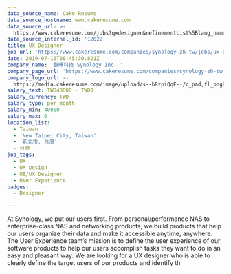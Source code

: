 ```yaml
---
data_source_name: Cake Resume
data_source_hostname: www.cakeresume.com
data_source_url: >-
  https://www.cakeresume.com/jobs?q=designer&refinementList%5Blang_name%5D%5B0%5D=English&refinementList%5Bsalary_type%5D=per_year
data_source_internal_id: '12022'
title: UX Designer
job_url: 'https://www.cakeresume.com/companies/synology-zh-tw/jobs/ux-designer-de8eba'
date: 2019-07-16T08:45:30.821Z
company_name: '群暉科技 Synology Inc. '
company_page_url: 'https://www.cakeresume.com/companies/synology-zh-tw'
company_logo_url: >-
  https://media.cakeresume.com/image/upload/s--bRzpiQqE--/c_pad,fl_png8,h_200,w_200/v1562310837/lyd0wozvo39ycoc8t2ke.png
salary_text: TWD40000 - TWD0
salary_currency: TWD
salary_type: per_month
salary_min: 40000
salary_max: 0
location_list:
  - Taiwan
  - 'New Taipei City, Taiwan'
  - '新北市, 台灣'
  - 台灣
job_tags:
  - UX
  - UX Design
  - UI/UX Designer
  - User Experience
badges:
  - Designer

---
```


At Synology, we put our users first. From personal/performance NAS to enterprise-class NAS and networking products, we build products that help our users organize their data and make it accessible anytime, anywhere. The User Experience team’s mission is to define the user experience of our software products to help our users accomplish tasks they want to do in an easy and pleasant way. We are looking for a UX designer who is able to clearly define the target users of our products and identify th